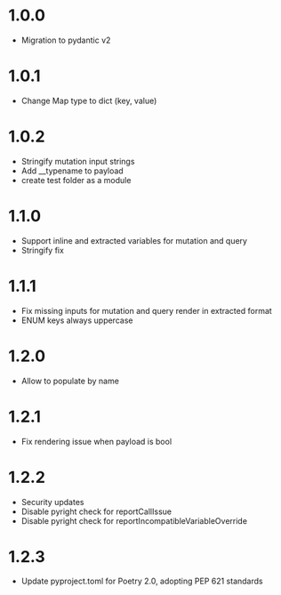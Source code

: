 # 1.0.0
- Migration to pydantic v2

# 1.0.1
- Change Map type to dict (key, value)

# 1.0.2
- Stringify mutation input strings
- Add __typename to payload
- create test folder as a module

# 1.1.0
- Support inline and extracted variables for mutation and query
- Stringify fix

# 1.1.1
- Fix missing inputs for mutation and query render in extracted format
- ENUM keys always uppercase

# 1.2.0
- Allow to populate by name

# 1.2.1
- Fix rendering issue when payload is bool

# 1.2.2
- Security updates
- Disable pyright check for reportCallIssue
- Disable pyright check for reportIncompatibleVariableOverride

# 1.2.3
- Update pyproject.toml for Poetry 2.0, adopting PEP 621 standards

